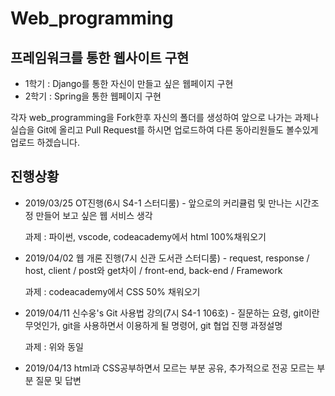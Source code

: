 Web_programming
===============
프레임워크를 통한 웹사이트 구현
-----------------------------
- 1학기 : Django를 통한 자신이 만들고 싶은 웹페이지 구현
- 2학기 : Spring을 통한 웹페이지 구현

각자 web_programming을 Fork한후 자신의 폴더를 생성하여 앞으로 나가는 과제나 실습을 Git에 올리고 Pull Request를 하시면 업로드하여 다른 동아리원들도 볼수있게 업로드 하겠습니다.

진행상황
--------

* 2019/03/25
OT진행(6시 S4-1 스터디룸) - 앞으로의 커리큘럼 및 만나는 시간조정 만들어 보고 싶은 웹 서비스 생각

  과제 : 파이썬, vscode, codeacademy에서 html 100%채워오기

* 2019/04/02
웹 개론 진행(7시 신관 도서관 스터디룸) - request, response / host, client / post와 get차이 / front-end, back-end / Framework

  과제 : codeacademy에서 CSS 50% 채워오기

* 2019/04/11
신수웅's Git 사용법 강의(7시 S4-1 106호) - 질문하는 요령, git이란 무엇인가, git을 사용하면서 이용하게 될 명령어, git 협업 진행 과정설명

  과제 : 위와 동일

* 2019/04/13
html과 CSS공부하면서 모르는 부분 공유, 추가적으로 전공 모르는 부분 질문 및 답변

